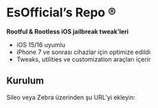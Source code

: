 # EsOfficial’s Repo ®

**Rootful & Rootless iOS jailbreak tweak’leri**

- iOS 15/16 uyumlu
- iPhone 7 ve sonrası cihazlar için optimize edildi
- Tweaks, utilities ve customization araçları içerir

## Kurulum

Sileo veya Zebra üzerinden şu URL’yi ekleyin:
